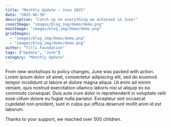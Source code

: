 ```yaml
---
title: "Monthly Update – June 2025"
date: "2025-06-30"
description: "Catch up on everything we achieved in June!"
coverImage: "images/blog_img/demo/demo.png"
mainImage: "images/blog_img/demo/demo.png"
gridImages:
  - "images/blog_img/demo/demo.png"
  - "images/blog_img/demo/demo.png"
author: "Titli Foundation"
tags: ["Update", "June"]
category: "Monthly Update"
---
```


From new workshops to policy changes, June was packed with action. 
Lorem ipsum dolor sit amet, consectetur adipiscing elit, sed do eiusmod tempor incididunt ut labore et dolore magna aliqua. Ut enim ad minim veniam, quis nostrud exercitation ullamco laboris nisi ut aliquip ex ea commodo consequat. Duis aute irure dolor in reprehenderit in voluptate velit esse cillum dolore eu fugiat nulla pariatur. Excepteur sint occaecat cupidatat non proident, sunt in culpa qui officia deserunt mollit anim id est laborum.

Thanks to your support, we reached over 500 children.
